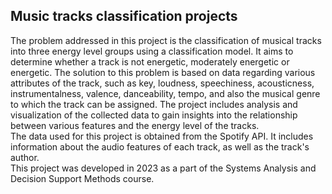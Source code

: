 <h2>Music tracks classification projects</h2>
The problem addressed in this project is the classification of musical tracks into three energy level groups using a classification model. 
It aims to determine whether a track is not energetic, moderately energetic or energetic. 
The solution to this problem is based on data regarding various attributes of the track, such as key, loudness, speechiness, acousticness, instrumentalness, valence, danceability,
tempo, and also the musical genre to which the track can be assigned.
The project includes analysis and visualization of the collected data to gain insights into the relationship between various features and the energy level of the tracks.
<br>The data used for this project is obtained from the Spotify API. It includes information about the audio features of each track, as well as the track's author.
<br>This project was developed in 2023 as a part of the Systems Analysis and Decision Support Methods course.

